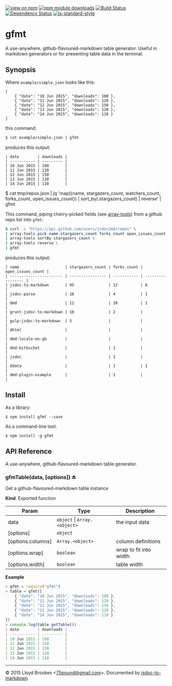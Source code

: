 [![view on npm](http://img.shields.io/npm/v/gfmt.svg)](https://www.npmjs.org/package/gfmt)
[![npm module downloads](http://img.shields.io/npm/dt/gfmt.svg)](https://www.npmjs.org/package/gfmt)
[![Build Status](https://travis-ci.org/75lb/gfmt.svg?branch=master)](https://travis-ci.org/75lb/gfmt)
[![Dependency Status](https://david-dm.org/75lb/gfmt.svg)](https://david-dm.org/75lb/gfmt)
[![js-standard-style](https://img.shields.io/badge/code%20style-standard-brightgreen.svg)](https://github.com/feross/standard)

# gfmt
A use-anywhere, github-flavoured-markdown table generator. Useful in markdown generators or for presenting table data in the terminal.

## Synopsis
Where `example/simple.json` looks like this:
```
[
    { "date": "10 Jun 2015", "downloads": 100 },
    { "date": "11 Jun 2015", "downloads": 120 },
    { "date": "12 Jun 2015", "downloads": 150 },
    { "date": "13 Jun 2015", "downloads": 120 },
    { "date": "14 Jun 2015", "downloads": 110 }
]
```

this command:
```sh
$ cat example/simple.json | gfmt
```

produces this output:
```
| date        | downloads |
| ----------- | --------- |
| 10 Jun 2015 | 100       |
| 11 Jun 2015 | 120       |
| 12 Jun 2015 | 150       |
| 13 Jun 2015 | 120       |
| 14 Jun 2015 | 110       |
```

$ cat tmp/repos.json | jq 'map({name, stargazers_count, watchers_count, forks_count, open_issues_count}) | sort_by(.stargazers_count) | reverse' | gfmt

This command, piping cherry-picked fields (see [array-tools](https://github.com/75lb/array-tools)) from a github repo list into `gfmt`:
```sh
$ curl -s "https://api.github.com/users/jsdoc2md/repos" \
| array-tools pick name stargazers_count forks_count open_issues_count \
| array-tools sortBy stargazers_count \
| array-tools reverse \
| gfmt
```

produces this output:
```
| name                    | stargazers_count | forks_count | open_issues_count |
| ----------------------- | ---------------- | ----------- | ----------------- |
| jsdoc-to-markdown       | 95               | 12          | 6                 |
| jsdoc-parse             | 18               | 4           | 1                 |
| dmd                     | 11               | 10          | 1                 |
| grunt-jsdoc-to-markdown | 10               | 2           |                   |
| gulp-jsdoc-to-markdown  | 5                |             |                   |
| dhtml                   |                  |             |                   |
| dmd-locale-en-gb        |                  |             |                   |
| dmd-bitbucket           |                  | 1           |                   |
| jsdoc                   |                  | 1           |                   |
| ddata                   |                  | 1           | 1                 |
| dmd-plugin-example      |                  | 1           |                   |
```

## Install
As a library:

```
$ npm install gfmt --save
```

As a command-line tool:
```
$ npm install -g gfmt
```

## API Reference
A use-anywhere, github-flavoured-markdown table generator.

<a name="exp_module_gfmt--gfmTable"></a>
### gfmTable(data, [options]) ⏏
Get a github-flavoured-markdown table instance

**Kind**: Exported function  

| Param | Type | Description |
| --- | --- | --- |
| data | <code>object</code> &#124; <code>Array.&lt;object&gt;</code> | the input data |
| [options] | <code>object</code> |  |
| [options.columns] | <code>Array.&lt;object&gt;</code> | column definitions |
| [options.wrap] | <code>boolean</code> | wrap to fit into width |
| [options.width] | <code>boolean</code> | table width |

**Example**  
```js
> gfmt = require("gfmt")
> table = gfmt([
    { "date": "10 Jun 2015", "downloads": 100 },
    { "date": "11 Jun 2015", "downloads": 120 },
    { "date": "12 Jun 2015", "downloads": 150 },
    { "date": "13 Jun 2015", "downloads": 120 },
    { "date": "14 Jun 2015", "downloads": 110 }
])
> console.log(table.getTable())
| date        | downloads |
| ----------- | --------- |
| 10 Jun 2015 | 100       |
| 11 Jun 2015 | 120       |
| 12 Jun 2015 | 150       |
| 13 Jun 2015 | 120       |
| 14 Jun 2015 | 110       |
```
* * *

&copy; 2015 Lloyd Brookes \<75pound@gmail.com\>. Documented by [jsdoc-to-markdown](https://github.com/jsdoc2md/jsdoc-to-markdown).
